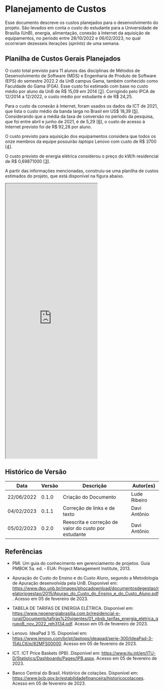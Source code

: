 # Planejamento de Custos

Esse documento descreve os custos planejados para o desenvolvimento do projeto. São levados em conta o custo do estudante para a Universidade de Brasília (UnB), energia, alimentação, conexão à Internet da aquisição de equipamentos, no período entre 28/10/2022 e 06/02/2023, no qual ocorreram dezesseis iterações (*sprints*) de uma semana.


## Planilha de Custos Gerais Planejados

O custo total previsto para 11 alunos das disciplinas de Métodos de Desenvolvimento de Software (MDS) e Engenharia de Produto de Software (EPS) do semestre 2022.2 da UnB campus Gama, também conhecido como Faculdade do Gama (FGA). Esse custo foi estimado com base no custo médio por aluno da UnB de R$ 15,09 em 2014 [[2]](#2). Corrigindo pelo IPCA de 12/2014 a 12/2022, o custo médio por estudante é  de R$ 24,25.

Para o custo da conexão à Internet, foram usados os dados da ICT de 2021, que lista o custo médio da banda larga no Brasil em US$ 18,39 [[5]](#5). Considerando que a média da taxa de conversão no período da pesquisa, que foi entre abril e junho de 2021, é de 5,29 [[6]](#6), o custo de acesso à Internet previsto foi de R$ 92,28 por aluno.

O custo previsto para aquisição dos equipamentos considera que todos os onze membros da equipe possuirão *laptops* Lenovo com custo de R$ 3700 [[4]](#4).

O custo previsto de energia elétrica considerou o preço do kW/h residencial de R$ 0,69871000 [[3]](#3).

A partir das informações mencionadas, construiu-se uma planilha de custos estimados do projeto, que está disponível na figura abaixo.

<iframe height=900 widht=700 src="https://docs.google.com/spreadsheets/d/e/2PACX-1vQGPoEReXmWLE13x7ImLf0LrChU9HEQYxLAuc0nuubEBBDH2Dpq7Bb57QOyqSOaBA/pubhtml?gid=1270892694&amp;single=true&amp;widget=true&amp;headers=false"></iframe>

## Histórico de Versão

| Data       | Versão | Descrição                                            | Autor(es)                                    |
| ---------- | ------ | ---------------------------------------------------- | -------------------------------------------- |
| 22/06/2022 | 0.1.0  | Criação do Documento                                 | Lude Ribeiro                                 |
| 04/02/2023 | 0.1.1  | Correção de links e de texto                         | Davi Antônio                                 |
| 05/02/2023 | 0.2.0  | Reescrita e correção de valor do custo por estudante | Davi Antônio                                 |

## Referências

- PMI. Um guia do conhecimento em gerenciamento de projetos. Guia PMBOK 5a. ed. - EUA: Project Management Institute, 2013. <a name="1"></a>

- Apuração do Custo do Ensino e do Custo Aluno, segundo a Metodologia de Apuração desenvolvida pela UnB. Disponível em: <https://www.dpo.unb.br/images/phocadownload/documentosdegestao/relatoriogestao/2015/Apurao_do_Custo_do_Ensino_e_do_Custo_Aluno.pdf>. Acesso em 05 de fevereiro de 2023. <a name="2"></a>

- TABELA DE TARIFAS DE ENERGIA ELÉTRICA. Disponível em: <https://www.neoenergiabrasilia.com.br/residencial-e-rural/Documents/tafiras%20vigentes/01_nbsb_tarifas_energia_eletrica_grupoB_nov_2022_reh3134.pdf>. Acesso em 05 de fevereiro de 2023. <a name="3"></a>

- Lenovo. IdeaPad 3 15. Disponível em: <https://www.lenovo.com/br/pt/laptops/ideapad/serie-300/IdeaPad-3-15ALC6/p/82MFS00000>. Acesso em 05 de fevereiro de 2023. <a name="4"></a>

- ICT. ICT Price Baskets (IPB). Disponível em: <https://www.itu.int/en/ITU-D/Statistics/Dashboards/Pages/IPB.aspx>. Acesso em 05 de fevereiro de 2023. <a name="5"></a>

- Banco Central do Brasil. Histórico de cotações. Disponível em: <https://www.bcb.gov.br/estabilidadefinanceira/historicocotacoes>. Acesso em 05 de fevereiro de 2023. <a name="6"></a>